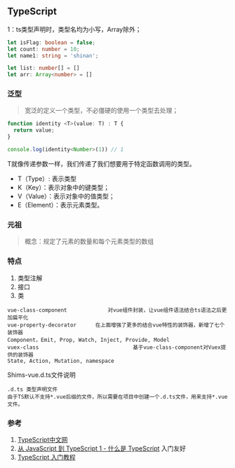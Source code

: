 ## TypeScript



1：ts类型声明时，类型名均为小写，Array除外；

```typescript
let isFlag: boolean = false;
let count: number = 10;
let name1: string = 'shinan';

let list: number[] = []
let arr: Array<number> = []
```

### 泛型
> 宽泛的定义一个类型，不必僵硬的使用一个类型去处理；
``` javascript
function identity <T>(value: T) : T {
  return value;
}

console.log(identity<Number>(1)) // 1
```
T就像传递参数一样，我们传递了我们想要用于特定函数调用的类型。

* T（Type）: 表示类型
* K（Key）：表示对象中的键类型；
* V（Value）：表示对象中的值类型；
* E（Element）：表示元素类型。


### 元祖
> 概念：规定了元素的数量和每个元素类型的数组

### 特点
1. 类型注解
2. 接口
3. 类



```
vue-class-component				对vue组件封装，让vue组件语法结合ts语法之后更加扁平化
vue-property-decorator		在上面增强了更多的结合vue特性的装饰器，新增了七个装饰器
Component，Emit, Prop, Watch, Inject, Provide, Model
vuex-class								基于vue-class-component对Vuex提供的装饰器
State, Action, Mutation, namespace
```

Shims-vue.d.ts文件说明

```
.d.ts 类型声明文件
由于TS默认不支持*.vue后缀的文件，所以需要在项目中创建一个.d.ts文件，用来支持*.vue文件。
```



### 参考
1. [TypeScript中文网](https://www.tslang.cn/)
2. [从 JavaScript 到 TypeScript 1 - 什么是 TypeScript](https://tasaid.com/Blog/20171011231943.html?sgs=sf)  入门友好
3. [TypeScript 入门教程](https://ts.xcatliu.com/)


